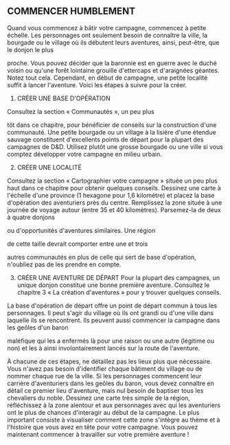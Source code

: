 ## COMMENCER HUMBLEMENT


Quand vous commencez à bâtir votre campagne, commencez
à petite échelle. Les personnages ont seulement besoin de
connaître la ville, la bourgade ou le village où ils débutent
leurs aventures, ainsi, peut-être, que le donjon le plus

proche. Vous pouvez décider que la baronnie est en guerre
avec le duché voisin ou qu'une forêt lointaine grouille
d'ettercaps et d'araignées géantes. Notez tout cela.
Cependant, en début de campagne, une petite localité suffit
à lancer l'aventure. Voici les étapes à suivre pour la créer.

1. CRÉER UNE BASE D'OPÉRATION

Consultez la section « Communautés », un peu plus

tôt dans ce chapitre, pour bénéficier de conseils sur la
construction d'une communauté. Une petite bourgade ou
un village à la lisière d'une étendue sauvage constituent
d'excellents points de départ pour la plupart des
campagnes de D&D. Utilisez plutôt une grosse bourgade
ou une ville si vous comptez développer votre campagne
en milieu urbain.

2. CRÉER UNE LOCALITÉ

Consultez la section « Cartographier votre campagne »
située un peu plus haut dans ce chapitre pour obtenir
quelques conseils. Dessinez une carte à l'échelle d'une
province (1 hexagone pour 1,6 kilomètre) et placez la base
d'opération des aventuriers près du centre. Remplissez la
zone située à une journée de voyage autour (entre 35 et
40 kilomètres). Parsemez-la de deux à quatre donjons

ou d'opportunités d'aventures similaires. Une région

de cette taille devrait comporter entre une et trois

autres communautés en plus de celle qui sert de base
d'opération, n'oubliez pas de les prendre en compte.

3. CRÉER UNE AVENTURE DE DÉPART
Pour la plupart des campagnes, un unique donjon
constitue une bonne première aventure. Consultez
le chapitre 3 « La création d'aventures » pour y
trouver quelques conseils.

La base d'opération de départ offre un point de
départ commun à tous les personnages. Il peut
s'agir du village où ils ont grandi ou d'une ville
dans laquelle ils se rencontrent. Ils peuvent aussi
commencer la campagne dans les geôles d'un baron

maléfique qui les a enfermés là pour une raison ou une autre
(légitime ou non) et les à ainsi involontairement lancés sur la
route de l'aventure.

À chacune de ces étapes, ne détaillez pas les lieux plus
que nécessaire. Vous n'avez pas besoin d'identifier chaque
bâtiment du village ou de nommer chaque rue de la ville. Si
les personnages commencent leur carrière d'aventuriers
dans les geôles du baron, vous devez connaître en détail ce
premier lieu d'aventure, mais nul besoin de baptiser tous
les chevaliers du noble. Dessinez une carte très simple de la
région, réfléchissez à la zone alentour et aux personnages
avec qui les aventuriers ont le plus de chances d'interagir au
début de la campagne. Le plus important consiste à visualiser
comment cette zone s'intègre au thème et à l'histoire que vous
avez en tête pour votre campagne. Vous pouvez maintenant
commencer à travailler sur votre première aventure !
